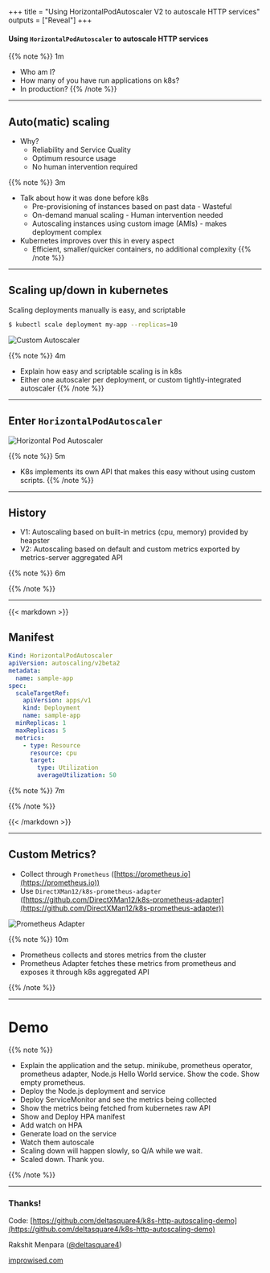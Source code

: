 +++
title = "Using HorizontalPodAutoscaler V2 to autoscale HTTP services"
outputs = ["Reveal"]
+++

#### **Using `HorizontalPodAutoscaler` to autoscale HTTP services**

{{% note %}}
1m

* Who am I?
* How many of you have run applications on k8s?
* In production?
{{% /note %}}

---
## Auto(matic) scaling

* Why?
  * Reliability and Service Quality
  * Optimum resource usage
  * No human intervention required

{{% note %}}
3m

* Talk about how it was done before k8s
  * Pre-provisioning of instances based on past data - Wasteful
  * On-demand manual scaling - Human intervention needed
  * Autoscaling instances using custom image (AMIs) - makes deployment complex
* Kubernetes improves over this in every aspect
  * Efficient, smaller/quicker containers, no additional complexity
{{% /note %}}

---
## Scaling up/down in kubernetes

Scaling deployments manually is easy, and scriptable

```bash
$ kubectl scale deployment my-app --replicas=10
```
![Custom Autoscaler](/images/custom-autoscaler.png)

{{% note %}}
4m

* Explain how easy and scriptable scaling is in k8s
* Either one autoscaler per deployment, or custom tightly-integrated autoscaler
{{% /note %}}

---
## Enter `HorizontalPodAutoscaler`

![Horizontal Pod Autoscaler](/images/horizontal-pod-autoscaler.png)

{{% note %}}
5m

* K8s implements its own API that makes this easy without using custom scripts.
{{% /note %}}

---
## History

* V1: Autoscaling based on built-in metrics (cpu, memory) provided by heapster
* V2: Autoscaling based on default and custom metrics exported by metrics-server aggregated API

{{% note %}}
6m

{{% /note %}}

---
{{< markdown >}}
## Manifest

<!-- .slide: class="code" -->

```yaml
Kind: HorizontalPodAutoscaler
apiVersion: autoscaling/v2beta2
metadata:
  name: sample-app
spec:
  scaleTargetRef:
    apiVersion: apps/v1
    kind: Deployment
    name: sample-app
  minReplicas: 1
  maxReplicas: 5
  metrics:
    - type: Resource
      resource: cpu
      target:
        type: Utilization
        averageUtilization: 50
```
{{% note %}}
7m

{{% /note %}}

{{< /markdown >}}

---
## Custom Metrics?

* Collect through `Prometheus` ([https://prometheus.io](https://prometheus.io))
* Use `DirectXMan12/k8s-prometheus-adapter` ([https://github.com/DirectXMan12/k8s-prometheus-adapter](https://github.com/DirectXMan12/k8s-prometheus-adapter))

![Prometheus Adapter](/images/prometheus-adapter.png)

{{% note %}}
10m

* Prometheus collects and stores metrics from the cluster
* Prometheus Adapter fetches these metrics from prometheus and exposes it through k8s aggregated API

{{% /note %}}

---
# Demo

{{% note %}}
* Explain the application and the setup. minikube, prometheus operator, prometheus adapter, Node.js Hello World service. Show the code. Show empty prometheus.
* Deploy the Node.js deployment and service
* Deploy ServiceMonitor and see the metrics being collected
* Show the metrics being fetched from kubernetes raw API
* Show and Deploy HPA manifest
* Add watch on HPA
* Generate load on the service
* Watch them autoscale
* Scaling down will happen slowly, so Q/A while we wait.
* Scaled down. Thank you.

{{% /note %}}

---
### Thanks!

Code: [https://github.com/deltasquare4/k8s-http-autoscaling-demo](https://github.com/deltasquare4/k8s-http-autoscaling-demo)

Rakshit Menpara ([@deltasquare4](https://twitter.com/deltasquare4))

[improwised.com](https://www.improwised.com)
